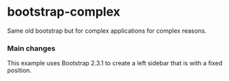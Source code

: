 bootstrap-complex
=================

Same old bootstrap but for complex applications for complex reasons.

### Main changes

This example uses Bootstrap 2.3.1 to create a left sidebar that is with a fixed position.